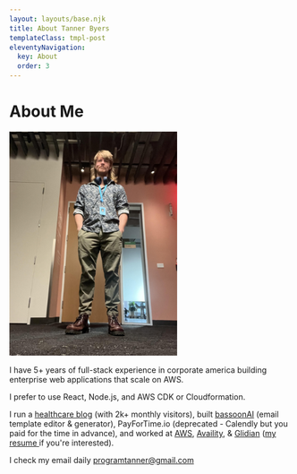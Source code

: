 ```yaml
---
layout: layouts/base.njk
title: About Tanner Byers
templateClass: tmpl-post
eleventyNavigation:
  key: About
  order: 3
---
```


# About Me

<img width="300" src="/img/tanner.jpg"/>

I have 5+ years of full-stack experience in corporate america building enterprise web applications that scale on AWS.

I prefer to use React, Node.js, and AWS CDK or Cloudformation.

<p>I run a <a href="https://www.dxand.com" target= "_blank">healthcare blog</a> (with 2k+ monthly visitors), built <a target= "_blank" href="https://www.bassoonai.com">bassoonAI</a> (email template editor & generator), PayForTime.io (deprecated - Calendly but you paid for the time in advance), and worked at <a href="https://www.aws.com" target= "_blank">AWS</a>, <a target= "_blank" href="https://www.availity.com">Availity</a>, & <a href="https://www.glidian.com" target= "_blank">Glidian</a> (<a href="/resume">my resume </a>if you're interested).</p>

I check my email daily
<programtanner@gmail.com>
